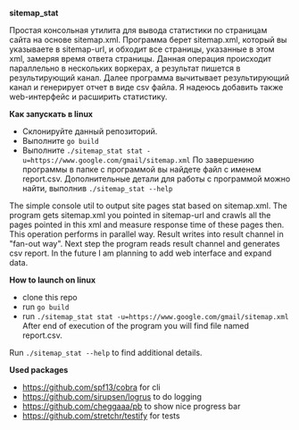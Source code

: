 **sitemap_stat**

Простая консольная утилита для вывода статистики по страницам сайта 
на основе sitemap.xml.
Программа берет sitemap.xml, который вы указываете в sitemap-url, и обходит 
все страницы, указанные в этом xml, замеряя время ответа страницы. Данная операция происходит параллельно в нескольких воркерах, а 
результат пишется в результирующий канал. Далее программа вычитывает результирующий канал и генерирует отчет в виде csv файла. 
Я надеюсь добавить также web-интерфейс и расширить статистику.

**Как запускать в linux**
* Склонируйте данный репозиторий.
* Выполните `go build`
* Выполните `./sitemap_stat stat -u=https://www.google.com/gmail/sitemap.xml`
По завершению программы в папке с программой вы найдете файл с именем report.csv.
Дополнительные детали для работы с программой можно найти, выполнив `./sitemap_stat --help`

The simple console util to output site pages stat based on sitemap.xml.
The program gets sitemap.xml you pointed in sitemap-url and crawls 
all the pages pointed in this xml and measure response time of these pages then.
This operation performs in parallel way. Result writes into result channel in "fan-out way". 
Next step the program reads result channel and generates csv report.
In the future I am planning to add web interface and expand data.  

**How to launch on linux**
* clone this repo
* run `go build`
* run `./sitemap_stat stat -u=https://www.google.com/gmail/sitemap.xml`
After end of execution of the program you will find file named report.csv.

Run `./sitemap_stat --help` to find additional details.

**Used packages**
* https://github.com/spf13/cobra for cli 
* https://github.com/sirupsen/logrus to do logging
* https://github.com/cheggaaa/pb to show nice progress bar
* https://github.com/stretchr/testify for tests

